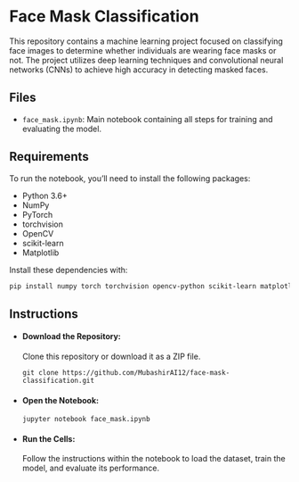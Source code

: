 # Face Mask Classification
This repository contains a machine learning project focused on classifying face images to determine whether individuals are wearing face masks or not. The project utilizes deep learning techniques and convolutional neural networks (CNNs) to achieve high accuracy in detecting masked faces.


## Files
- `face_mask.ipynb`: Main notebook containing all steps for training and evaluating the model.

## Requirements
To run the notebook, you’ll need to install the following packages:
- Python 3.6+
- NumPy
- PyTorch
- torchvision
- OpenCV
- scikit-learn
- Matplotlib

Install these dependencies with:
```bash
pip install numpy torch torchvision opencv-python scikit-learn matplotlib
```

## Instructions
- #### Download the Repository:
  Clone this repository or download it as a ZIP file.
  ```
  git clone https://github.com/MubashirAI12/face-mask-classification.git
  ```

- #### Open the Notebook:
  ```
  jupyter notebook face_mask.ipynb
  ```

- ####  Run the Cells:
  Follow the instructions within the notebook to load the dataset, train the model, and evaluate its performance.
